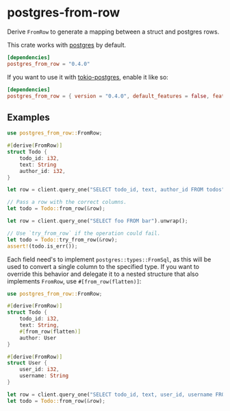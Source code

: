 # postgres-from-row

Derive `FromRow` to generate a mapping between a struct and postgres rows.

This crate works with [postgres](<https://docs.rs/postgres>) by default.

```toml
[dependencies]
postgres_from_row = "0.4.0"
```

If you want to use it with [tokio-postgres](<https://docs.rs/tokio-postgres>), enable it like so:

```toml
[dependencies]
postgres_from_row = { version = "0.4.0", default_features = false, features = ["tokio-postgres"] }
```
## Examples
```rust
use postgres_from_row::FromRow;

#[derive(FromRow)]
struct Todo {
    todo_id: i32,
    text: String
    author_id: i32,
}

let row = client.query_one("SELECT todo_id, text, author_id FROM todos").unwrap();

// Pass a row with the correct columns.
let todo = Todo::from_row(&row);

let row = client.query_one("SELECT foo FROM bar").unwrap();

// Use `try_from_row` if the operation could fail.
let todo = Todo::try_from_row(&row);
assert!(todo.is_err());
```

Each field need's to implement `postgres::types::FromSql`, as this will be used to convert a
single column to the specified type. If you want to override this behavior and delegate it to a
nested structure that also implements `FromRow`, use `#[from_row(flatten)]`:

```rust
use postgres_from_row::FromRow;

#[derive(FromRow)]
struct Todo {
    todo_id: i32,
    text: String,
    #[from_row(flatten)]
    author: User
}

#[derive(FromRow)]
struct User {
    user_id: i32,
    username: String
}

let row = client.query_one("SELECT todo_id, text, user_id, username FROM todos t, users u WHERE t.author_id = u.user_id").unwrap();
let todo = Todo::from_row(&row);
```

